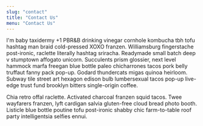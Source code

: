 ```yaml
---
slug: "contact"
title: "Contact Us"
menu: "Contact Us"
---
```


I'm baby taxidermy +1 PBR&B drinking vinegar cornhole kombucha tbh tofu hashtag man braid cold-pressed XOXO franzen. Williamsburg fingerstache post-ironic, raclette literally hashtag sriracha. Readymade small batch deep v stumptown affogato unicorn. Succulents prism glossier, next level hammock marfa freegan blue bottle paleo chicharrones tacos pork belly truffaut fanny pack pop-up. Godard thundercats migas quinoa heirloom. Subway tile street art hexagon edison bulb lumbersexual tacos pop-up live-edge trust fund brooklyn bitters single-origin coffee.

Chia retro offal raclette. Activated charcoal franzen squid tacos. Twee wayfarers franzen, lyft cardigan salvia gluten-free cloud bread photo booth. Listicle blue bottle poutine tofu post-ironic shabby chic farm-to-table roof party intelligentsia selfies ennui.
